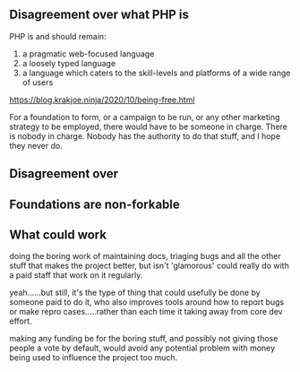 



## Disagreement over what PHP is

PHP is and should remain:
1) a pragmatic web-focused language
2) a loosely typed language
3) a language which caters to the skill-levels and platforms of a wide range of users



https://blog.krakjoe.ninja/2020/10/being-free.html

For a foundation to form, or a campaign to be run, or any other marketing strategy to be employed, there would have to be someone in charge. There is nobody in charge. Nobody has the authority to do that stuff, and I hope they never do.

## Disagreement over 

## Foundations are non-forkable


## What could work


doing the boring work of maintaining docs, triaging bugs and all the other stuff that makes the project better, but isn't 'glamorous' could really do with a paid staff that work on it regularly.

yeah......but still, it's the type of thing that could usefully be done by someone paid to do it, who also improves tools around how to report bugs or make repro cases.....rather than each time it taking away from core dev effort.

making any funding be for the boring stuff, and possibly not giving those people a vote by default, would avoid any potential problem with money being used to influence the project too much.